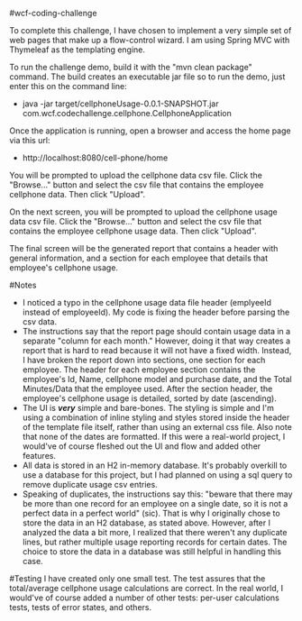 #wcf-coding-challenge

To complete this challenge, I have chosen to implement a very simple set of web pages that make up a flow-control
wizard. I am using Spring MVC with Thymeleaf as the templating engine.

To run the challenge demo, build it with the "mvn clean package" command. The build creates an executable jar file
so to run the demo, just enter this on the command line:
* java -jar target/cellphoneUsage-0.0.1-SNAPSHOT.jar com.wcf.codechallenge.cellphone.CellphoneApplication

Once the application is running, open a browser and access the home page via this url:
* http://localhost:8080/cell-phone/home

You will be prompted to upload the cellphone data csv file. Click the "Browse..." button and select the csv file
that contains the employee cellphone data. Then click "Upload".

On the next screen, you will be prompted to upload the cellphone usage data csv file. Click the "Browse..." button
and select the csv file that contains the employee cellphone usage data. Then click "Upload".

The final screen will be the generated report that contains a header with general information, and a section for
each employee that details that employee's cellphone usage.


#Notes
* I noticed a typo in the cellphone usage data file header (emplyeeId instead of employeeId). My code is fixing the header
before parsing the csv data.
* The instructions say that the report page should contain usage data in a separate "column for each month." However,
doing it that way creates a report that is hard to read because it will not have a fixed width. Instead, I have broken
the report down into sections, one section for each employee. The header for each employee section contains the employee's
Id, Name, cellphone model and purchase date, and the Total Minutes/Data that the employee used. After the section header,
the employee's cellphone usage is detailed, sorted by date (ascending).
* The UI is ***very*** simple and bare-bones. The styling is simple and I'm using a combination of inline styling and
styles stored inside the header of the template file itself, rather than using an external css file. Also note that 
none of the dates are formatted. If this were a real-world project, I would've of course fleshed out the UI and flow
and added other features.
* All data is stored in an H2 in-memory database. It's probably overkill to use a database for this project, but I had
planned on using a sql query to remove duplicate usage csv entries.
* Speaking of duplicates, the instructions say this: "beware that there may be more than one record for an employee on a 
single date, so it is not a perfect data in a perfect world" (sic). That is why I originally chose to store the data in
an H2 database, as stated above. However, after I analyzed the data a bit more, I realized that there weren't any duplicate 
lines, but rather multiple usage reporting records for certain dates. The choice to store the data in a database was still
helpful in handling this case.
  
#Testing
I have created only one small test. The test assures that the total/average cellphone usage calculations are correct.
In the real world, I would've of course added a number of other tests: per-user calculations tests, tests of error states, 
and others.
